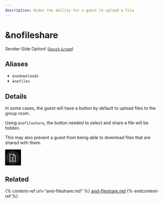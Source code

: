 ```yaml
---
description: Hides the ability for a guest to upload a file
---
```


# \&nofileshare

Sender-Side Option! ([`&push`](push.md),[`&room`](../general-settings/room.md))

## Aliases

* `&nodownloads`
* `&nofiles`

## Details

In some cases, the guest will have a button by default to upload files to the group room.

Using `&nofileshare`**,** the button needed to select and share a file will be hidden.

This may also prevent a guest from being able to download files that are shared with them.

![](<../.gitbook/assets/image (148).png>)

## Related

{% content-ref url="and-fileshare.md" %}
[and-fileshare.md](and-fileshare.md)
{% endcontent-ref %}
